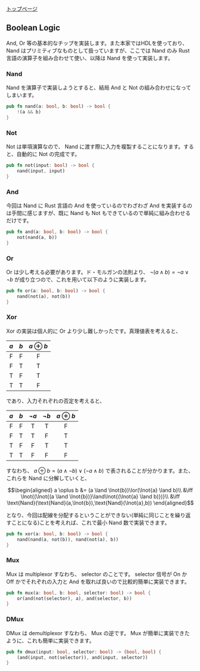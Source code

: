 [トップページ](/)

## Boolean Logic
And, Or 等の基本的なチップを実装します。また本家ではHDLを使っており、 Nand はプリミティブなものとして扱っていますが、ここでは Nand のみ Rust 言語の演算子を組み合わせて使い、以降は Nand を使って実装します。

### Nand
Nand を演算子で実装しようとすると、結局 And と Not の組み合わせになってしまいます。
```rust
pub fn nand(a: bool, b: bool) -> bool {
    !(a && b)
}
```

### Not
Not は単項演算なので、 Nand に渡す際に入力を複製することになります。すると、自動的に Not の完成です。
```rust
pub fn not(input: bool) -> bool {
    nand(input, input)
}
```

### And
今回は Nand に Rust 言語の And を使っているのでわざわざ And を実装するのは手間に感じますが、既に Nand も Not もできているので単純に組み合わせるだけです。
```rust
pub fn and(a: bool, b: bool) -> bool {
    not(nand(a, b))
}
```

### Or
Or は少し考える必要があります。ド・モルガンの法則より、 $\lnot{(a \land b)}=\lnot{a}\lor\lnot{b}$ が成り立つので、これを用いて以下のように実装します。
```rust
pub fn or(a: bool, b: bool) -> bool {
    nand(not(a), not(b))
}
```

### Xor
Xor の実装は個人的に Or より少し難しかったです。真理値表を考えると、

| $a$ | $b$ | $a \oplus b$ |
|:-:|:-:|:---:|
| F | F |  F  |
| F | T |  T  |
| T | F |  T  |
| T | T |  F  |

であり、入力それぞれの否定を考えると、

| $a$ | $b$ | $\lnot{a}$ | $\lnot{b}$ | $a \oplus b$ |
|:-:|:-:|:-:|:-:|:---:|
| F | F | T | T |  F  |
| F | T | T | F |  T  |
| T | F | F | T |  T  |
| T | T | F | F |  F  |

すなわち、 $a \oplus b=(a \land \lnot{b})\lor(\lnot{a} \land b)$ で表されることが分かります。また、これらを Nand に分解していくと、

$$\begin{aligned}
a \oplus b &= (a \land \lnot{b})\lor(\lnot{a} \land b)\\
&\iff \lnot{(\lnot{(a \land \lnot{b})}\land\lnot{(\lnot{a} \land b)})}\\
&\iff \text{Nand}(\text{Nand}(a,\lnot{b}),\text{Nand}(\lnot{a},b))
\end{aligned}$$

となり、今回は配線を分配するということができない(単純に同じことを繰り返すことになる)ことを考えれば、これで最小 Nand 数で実装できます。
```rust
pub fn xor(a: bool, b: bool) -> bool {
    nand(nand(a, not(b)), nand(not(a), b))
}
```

### Mux
Mux は multiplexor すなわち、 selector のことです。 selector 信号が On か Off かでそれぞれの入力と And を取れば良いので比較的簡単に実装できます。
```rust
pub fn mux(a: bool, b: bool, selector: bool) -> bool {
    or(and(not(selector), a), and(selector, b))
}
```

### DMux
DMux は demultiplexor すなわち、 Mux の逆です。 Mux が簡単に実装できたように、これも簡単に実装できます。
```rust
pub fn dmux(input: bool, selector: bool) -> (bool, bool) {
    (and(input, not(selector)), and(input, selector))
}
```
